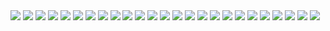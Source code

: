 <img src="javascript/javascript-01.png">
<img src="javascript/javascript-02.png">
<img src="javascript/javascript-03.png">
<img src="javascript/javascript-04.png">
<img src="javascript/javascript-05.png">
<img src="javascript/javascript-06.png">
<img src="javascript/javascript-07.png">
<img src="javascript/javascript-08.png">
<img src="javascript/javascript-09.png">
<img src="javascript/javascript-10.png">
<img src="javascript/javascript-11.png">
<img src="javascript/javascript-12.png">
<img src="javascript/javascript-13.png">
<img src="javascript/javascript-14.png">
<img src="javascript/javascript-15.png">
<img src="javascript/javascript-16.png">
<img src="javascript/javascript-17.png">
<img src="javascript/javascript-18.png">
<img src="javascript/javascript-19.png">
<img src="javascript/javascript-20.png">
<img src="javascript/javascript-21.png">
<img src="javascript/javascript-22.png">
<img src="javascript/javascript-23.png">
<img src="javascript/javascript-24.png">
<img src="javascript/javascript-25.png">
